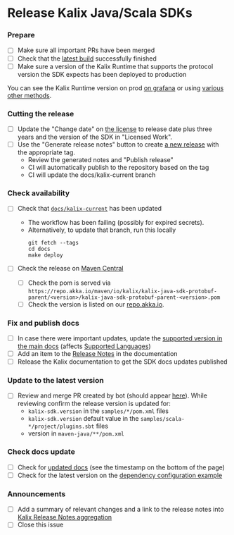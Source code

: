 # Release Kalix Java/Scala SDKs

### Prepare

- [ ] Make sure all important PRs have been merged
- [ ] Check that the [latest build](https://github.com/lightbend/kalix-jvm-sdk/actions?query=branch%3Amain) successfully finished
- [ ] Make sure a version of the Kalix Runtime that supports the protocol version the SDK expects has been deployed to production

You can see the Kalix Runtime version on prod [on grafana](https://grafana.sre.kalix.io/d/b30d0d8e-3894-4fbf-9627-9cb6088949ee/prod-kalix-metrics?orgId=1) or using [various other methods](https://github.com/lightbend/kalix/wiki/Versioning-and-how-to-determine-what-version-is-running).

### Cutting the release 

- [ ] Update the "Change date" on [the license](../blob/main/LICENSE#L9) to release date plus three years and the version of the SDK in "Licensed Work".
- [ ] Use the "Generate release notes" button to create [a new release](https://github.com/lightbend/kalix-jvm-sdk/releases/new) with the appropriate tag.
    - Review the generated notes and "Publish release"
    - CI will automatically publish to the repository based on the tag
    - CI will update the docs/kalix-current branch

### Check availability

- [ ] Check that [`docs/kalix-current`](https://github.com/lightbend/kalix-jvm-sdk/commits/docs/kalix-current) has been updated
  - The workflow has been failing (possibly for expired secrets).
  - Alternatively, to update that branch, run this locally
    ```shell
    git fetch --tags
    cd docs
    make deploy
    ```

- [ ] Check the release on [Maven Central](https://repo1.maven.org/maven2/io/kalix/kalix-java-sdk-protobuf-parent/)
    - [ ] Check the pom is served via `https://repo.akka.io/maven/io/kalix/kalix-java-sdk-protobuf-parent/<version>/kalix-java-sdk-protobuf-parent-<version>.pom`
    - [ ] Check the version is listed on our [repo.akka.io](https://repo.akka.io/maven/io/kalix/kalix-java-sdk-protobuf-parent/).

### Fix and publish docs

- [ ] In case there were important updates, update the [supported version in the main docs](https://github.com/lightbend/kalix-docs/blob/main/docs/modules/ROOT/partials/include.adoc#L21) (affects [Supported Languages](https://docs.kalix.io/sdk-support/supported-languages.html))
- [ ] Add an item to the [Release Notes](https://github.com/lightbend/kalix-docs/blob/main/docs/modules/reference/pages/release-notes.adoc) in the documentation
- [ ] Release the Kalix documentation to get the SDK docs updates published

### Update to the latest version
 
- [ ] Review and merge PR created by bot (should appear [here](https://github.com/lightbend/kalix-jvm-sdk/pulls?q=is%3Apr+is%3Aopen+auto+pr+)). While reviewing confirm the release version is updated for:
    - `kalix-sdk.version` in the `samples/*/pom.xml` files
    - `kalix-sdk.version` default value in the `samples/scala-*/project/plugins.sbt` files 
    - version in `maven-java/**/pom.xml`
 
### Check docs update

- [ ] Check for [updated docs](https://docs.kalix.io/index.html) (see the timestamp on the bottom of the page)
- [ ] Check for the latest version on the [dependency configuration example](https://docs.kalix.io/java-protobuf/index.html#_reference_the_kalix_protobuf_sdks) 

### Announcements

- [ ] Add a summary of relevant changes and a link to the release notes into [Kalix Release Notes aggregation](https://docs.google.com/document/d/1Q0yWZssJHhF9oOKMW1yHq-QCyXJ-Ej8DeNuim4_QN6w/edit?usp=sharing)
- [ ] Close this issue
